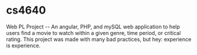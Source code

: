# cs4640
Web PL Project -- An angular, PHP, and mySQL web application to help users find a movie to watch within a given genre, time period, or critical rating. This project was made with many bad practices, but hey: experience is experience.
